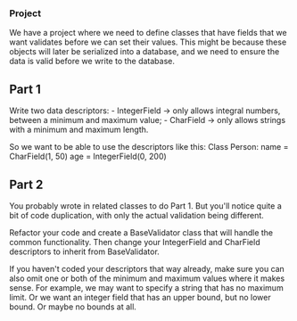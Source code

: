 ### Project ###

We have a project where we need to define classes that have fields that we want validates before we can set their values. This might be because these objects will later be serialized into a database, and we need to ensure the data is valid before we write to the database.

## Part 1 ##

Write two data descriptors:
    - IntegerField -> only allows integral numbers, between a minimum and maximum value;
    - CharField -> only allows strings with a minimum and maximum length.

So we want to be able to use the descriptors like this:
    Class Person:
        name = CharField(1, 50)
        age = IntegerField(0, 200)

## Part 2 ##

You probably wrote in related classes to do Part 1. But you'll notice quite a bit of code duplication, with only the actual validation being different.

Refactor your code and create a BaseValidator class that will handle the common functionality. Then change your IntegerField and CharField descriptors to inherit from BaseValidator.

If you haven't coded your descriptors that way already, make sure you can also omit one or both of the minimum and maximum values where it makes sense. For example, we may want to specify a string that has no maximum limit. Or we want an integer field that has an upper bound, but no lower bound. Or maybe no bounds at all.